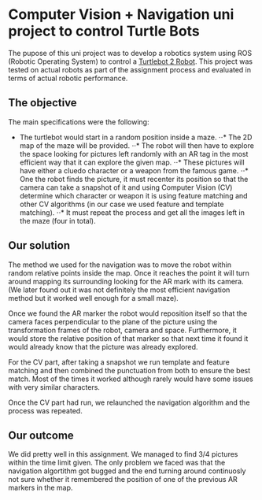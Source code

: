 # Computer Vision + Navigation uni project to control Turtle Bots

The pupose of this uni project was to develop a robotics system using ROS (Robotic Operating System) to control a [Turtlebot 2 Robot](https://www.turtlebot.com/). This project was tested on actual robots as part of the assignment process and evaluated in terms of actual robotic performance. 

## The objective
The main specifications were the following: 
* The turtlebot would start in a random position inside a maze.
⋅⋅* The 2D map of the maze will be provided.
⋅⋅* The robot will then have to explore the space looking for pictures left randomly with an AR tag in the most efficient way that it can explore the given map. 
⋅⋅* These pictures will have either a cluedo character or a weapon from the famous game. 
⋅⋅* One the robot finds the picture, it must recenter its position so that the camera can take a snapshot of it and using Computer Vision (CV) determine which character or weapon it is using feature matching and other CV algorithms (in our case we used feature and template matching). 
⋅⋅* It must repeat the process and get all the images left in the maze (four in total). 

## Our solution
The method we used for the navigation was to move the robot within random relative points inside the map. Once it reaches the point it will turn around mapping its surrounding looking for the AR mark with its camera. (We later found out it was not definitely the most efficient navigation method but it worked well enough for a small maze).

Once we found the AR marker the robot would reposition itself so that the camera faces perpendicular to the plane of the picture using the transformation frames of the robot, camera and space. Furthermore, it would store the relative position of that marker so that next time it found it would already know that the picture was already explored.

For the CV part, after taking a snapshot we run template and feature matching and then combined the punctuation from both to ensure the best match. Most of the times it worked although rarely would have some issues with very similar characters. 

Once the CV part had run, we relaunched the navigation algorithm and the process was repeated. 

## Our outcome
We did pretty well in this assignment. We managed to find 3/4 pictures within the time limit given. The only problem we faced was that the navigation algortithm got bugged and the end turning around continuosly not sure whether it remembered the position of one of the previous AR markers in the map.

